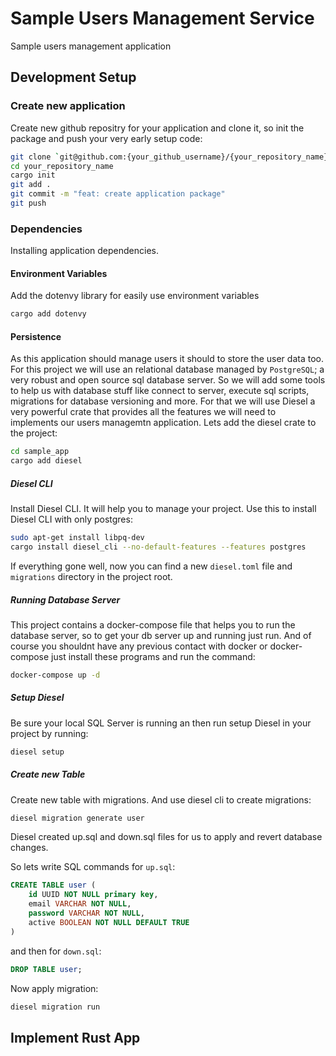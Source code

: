 # Sample Users Management Service

Sample users management application

## Development Setup

### Create new application

Create new github repositry for your application and clone it, so init the package and push
your very early setup code:

```sh
git clone `git@github.com:{your_github_username}/{your_repository_name}.git`
cd your_repository_name
cargo init
git add .
git commit -m "feat: create application package"
git push
```

### Dependencies

Installing application dependencies.

#### Environment Variables

Add the dotenvy library for easily use environment variables
```sh
cargo add dotenvy
```

#### Persistence

As this application should manage users it should to store the user data too. For this project we will use an relational database
managed by `PostgreSQL`; a very robust and open source sql database server. So we will add some tools to help us with database stuff
like connect to server, execute sql scripts, migrations for database versioning and more. For that we will use Diesel a very powerful
crate that provides all the features we will need to implements our users managemtn application. Lets add the diesel crate to the project:

```sh
cd sample_app
cargo add diesel
```

##### Diesel CLI
Install Diesel CLI. It will help you to manage your project. Use this to install Diesel CLI with only postgres:

```sh
sudo apt-get install libpq-dev
cargo install diesel_cli --no-default-features --features postgres
```

If everything gone well, now you can find a new `diesel.toml` file and  `migrations` directory in the project root.

##### Running Database Server

This project contains a docker-compose file that helps you to run the database server, so to get your db server up and running
just run. And of course you shouldnt have any previous contact with docker or docker-compose just install these programs and run the command:

```sh
docker-compose up -d
```

##### Setup Diesel

Be sure your local SQL Server is running an then run setup Diesel in your project by running:

```sh
diesel setup
```

##### Create new Table

Create new table with migrations. And use diesel cli to create migrations:

```sh
diesel migration generate user
```

Diesel created up.sql and down.sql files for us to apply and revert database changes.

So lets write SQL commands for `up.sql`:

```SQL
CREATE TABLE user (
    id UUID NOT NULL primary key,
    email VARCHAR NOT NULL,
    password VARCHAR NOT NULL,
    active BOOLEAN NOT NULL DEFAULT TRUE
)
```

and then for `down.sql`:

```SQL
DROP TABLE user;
```

Now apply migration:

```sh
diesel migration run
```

## Implement Rust App